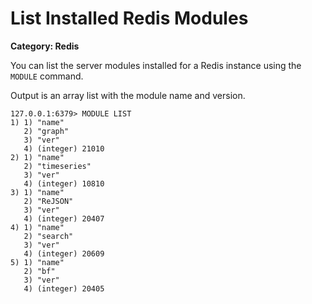# List Installed Redis Modules

__Category: Redis__

You can list the server modules installed for a Redis instance using the `MODULE` command.

Output is an array list with the module name and version.

```shell
127.0.0.1:6379> MODULE LIST
1) 1) "name"
   2) "graph"
   3) "ver"
   4) (integer) 21010
2) 1) "name"
   2) "timeseries"
   3) "ver"
   4) (integer) 10810
3) 1) "name"
   2) "ReJSON"
   3) "ver"
   4) (integer) 20407
4) 1) "name"
   2) "search"
   3) "ver"
   4) (integer) 20609
5) 1) "name"
   2) "bf"
   3) "ver"
   4) (integer) 20405
```
